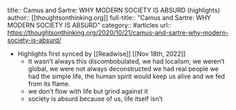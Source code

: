 title:: Camus and Sartre: WHY MODERN SOCIETY IS ABSURD (highlights)
author:: [[thoughtsonthinking.org]]
full-title:: "Camus and Sartre: WHY MODERN SOCIETY IS ABSURD"
category:: #articles
url:: https://thoughtsonthinking.org/2020/10/21/camus-and-sartre-why-modern-society-is-absurd/

- Highlights first synced by [[Readwise]] [[Nov 18th, 2022]]
	- It wasn’t always this discombobulated, we had localism, we weren’t global, we were not always deconstructed we had real people we had the simple life, the human spirit would keep us alive and we fed from its flame.
	- we don’t flow with life but grind against it
	- society is absurd because of us, life itself isn’t